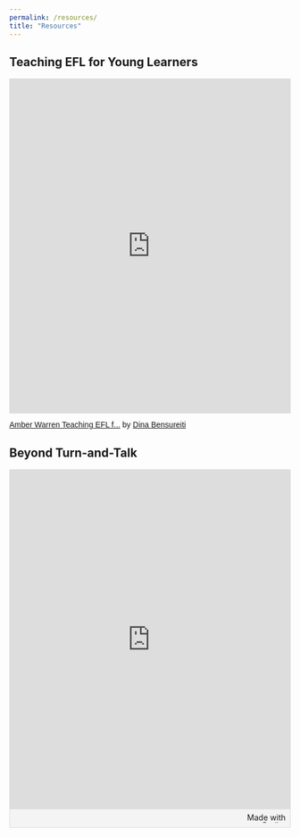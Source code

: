 ```yaml
---
permalink: /resources/
title: "Resources"
---
```


## Teaching EFL for Young Learners

<iframe class="scribd_iframe_embed" title="Amber Warren Teaching EFL for Young Learners" src="https://www.scribd.com/embeds/501569563/content?start_page=1&view_mode=scroll&access_key=key-XXRy020bW6asVeUUhCs8" tabindex="0" data-auto-height="true" data-aspect-ratio="1.7790927021696252" scrolling="no" width="100%" height="600" frameborder="0"></iframe><p  style="   margin: 12px auto 6px auto;   font-family: Helvetica,Arial,Sans-serif;   font-style: normal;   font-variant: normal;   font-weight: normal;   font-size: 14px;   line-height: normal;   font-size-adjust: none;   font-stretch: normal;   -x-system-font: none;   display: block;"   ><a title="View Amber Warren Teaching EFL for Young Learners on Scribd" href="https://www.scribd.com/document/501569563/Amber-Warren-Teaching-EFL-for-Young-Learners#from_embed"  style="text-decoration: underline;">Amber Warren Teaching EFL f...</a> by <a title="View Dina Bensureiti's profile on Scribd" href="https://www.scribd.com/user/506408255/Dina-Bensureiti#from_embed"  style="text-decoration: underline;">Dina Bensureiti</a></p>

## Beyond Turn-and-Talk

<div class="padlet-embed" style="border:1px solid rgba(0,0,0,0.1);border-radius:2px;box-sizing:border-box;overflow:hidden;position:relative;width:100%;background:#F4F4F4"><p style="padding:0;margin:0"><iframe src="https://padlet.com/embed/cajybbseklyn1noc" frameborder="0" allow="camera;microphone;geolocation" style="width:100%;height:608px;display:block;padding:0;margin:0"></iframe></p><div style="padding:8px;text-align:right;margin:0;"><a href="https://padlet.com?ref=embed" style="padding:0;margin:0;border:none;display:block;line-height:1;height:16px" target="_blank"><img src="https://padlet.net/embeds/made_with_padlet.png" width="86" height="16" style="padding:0;margin:0;background:none;border:none;display:inline;box-shadow:none" alt="Made with Padlet"></a></div></div>